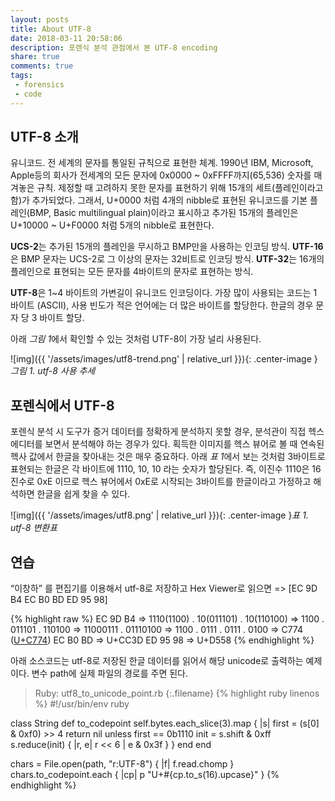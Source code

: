 ```yaml
---
layout: posts
title: About UTF-8
date: 2018-03-11 20:58:06
description: 포렌식 분석 관점에서 본 UTF-8 encoding
share: true
comments: true
tags:
 - forensics
 - code
---
```


## UTF-8 소개

유니코드. 전 세계의 문자를 통일된 규칙으로 표현한 체계. 1990년 IBM, Microsoft, Apple등의 회사가 전세계의 모든 문자에 0x0000 ~ 0xFFFF까지(65,536) 숫자를 매겨놓은 규칙. 제정할 때 고려하지 못한 문자를 표현하기 위해 15개의 세트(플레인이라고 함)가 추가되었다.
그래서, U+0000 처럼 4개의 nibble로 표현된 유니코드를 기본 플레인(BMP, Basic multilingual plain)이라고 표시하고 추가된 15개의 플레인은 U+10000 ~ U+F0000 처럼 5개의 nibble로 표현한다.

**UCS-2**는 추가된 15개의 플레인을 무시하고 BMP만을 사용하는 인코딩 방식. **UTF-16**은 BMP 문자는 UCS-2로 그 이상의 문자는 32비트로 인코딩 방식. **UTF-32**는 16개의 플레인으로 표현되는 모든 문자를 4바이트의 문자로 표현하는 방식.

**UTF-8**은 1~4 바이트의 가변길이 유니코드 인코딩이다. 가장 많이 사용되는 코드는 1 바이트 (ASCII), 사용 빈도가 적은 언어에는 더 많은 바이트를 할당한다. 한글의 경우 문자 당 3 바이트 할당.

아래 *그림 1*에서 확인할 수 있는 것처럼 UTF-8이 가장 널리 사용된다. 

![img]({{ '/assets/images/utf8-trend.png' | relative_url }}){: .center-image }*그림 1. utf-8 사용 추세*


## 포렌식에서 UTF-8

포렌식 분석 시 도구가 증거 데이터를 정확하게 분석하지 못할 경우, 분석관이 직접 헥스 에디터를 보면서 분석해야 하는 경우가 있다. 획득한 이미지를 헥스 뷰어로 볼 때 연속된 헥사 값에서 한글을 찾아내는 것은 매우 중요하다. 아래 *표 1*에서 보는 것처럼 3바이트로 표현되는 한글은 각 바이트에 1110, 10, 10 라는 숫자가 할당된다. 즉, 이진수 1110은 16진수로 0xE 이므로 헥스 뷰어에서 0xE로 시작되는 3바이트를 한글이라고 가정하고 해석하면 한글을 쉽게 찾을 수 있다.

![img]({{ '/assets/images/utf8.png' | relative_url }}){: .center-image }*표 1. utf-8 변환표*

## 연습 

“이창하” 를 편집기를 이용해서 utf-8로 저장하고 Hex Viewer로 읽으면 
=> [EC 9D B4 EC B0 BD ED 95 98]

{% highlight raw %}
    EC 9D B4  => 1110(1100) . 10(011101) . 10(110100)
              => 1100 . 011101 . 110100
              => 11000111 . 01110100
              => 1100 . 0111 . 0111 . 0100
              => C774    ([U+C774](https://codepoints.net/U+C774))
    EC B0 BD  => U+CC3D
    ED 95 98  => U+D558
{% endhighlight %}

아래 소스코드는 utf-8로 저장된 한글 데이터를 읽어서 해당 unicode로 출력하는 예제이다.
변수 path에 실제 파일의 경로를 주면 된다.

>Ruby: utf8_to_unicode_point.rb
{:.filename}
{% highlight ruby linenos %}
#!/usr/bin/env ruby

class String
  def to_codepoint
    self.bytes.each_slice(3).map { |s|
      first = (s[0] & 0xf0) >> 4
      return nil unless first == 0b1110
      init  = s.shift & 0xff
      s.reduce(init) { |r, e| r << 6 | e & 0x3f }
    }
  end
end

chars = File.open(path, "r:UTF-8") { |f| f.read.chomp }
chars.to_codepoint.each { |cp|
  p "U+#{cp.to_s(16).upcase}"
}
{% endhighlight %}



